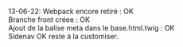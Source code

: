 13-06-22:
Webpack encore retiré : OK  
Branche front créee : OK  
Ajout de la balise meta dans le base.html.twig : OK  
Sidenav OK reste à la customiser.
